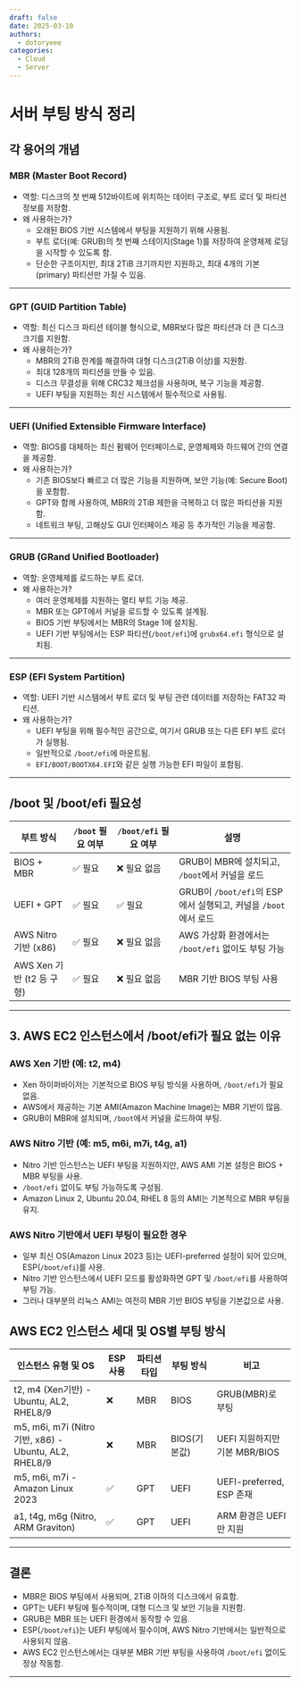 ```yaml
---
draft: false
date: 2025-03-10
authors:
  - dotoryeee
categories:
  - Cloud
  - Server
---
```

# 서버 부팅 방식 정리

<!-- more -->



## 각 용어의 개념

### MBR (Master Boot Record)
- 역할: 디스크의 첫 번째 512바이트에 위치하는 데이터 구조로, 부트 로더 및 파티션 정보를 저장함.
- 왜 사용하는가?
  - 오래된 BIOS 기반 시스템에서 부팅을 지원하기 위해 사용됨.
  - 부트 로더(예: GRUB)의 첫 번째 스테이지(Stage 1)를 저장하여 운영체제 로딩을 시작할 수 있도록 함.
  - 단순한 구조이지만, 최대 2TiB 크기까지만 지원하고, 최대 4개의 기본(primary) 파티션만 가질 수 있음.

---

### GPT (GUID Partition Table)
- 역할: 최신 디스크 파티션 테이블 형식으로, MBR보다 많은 파티션과 더 큰 디스크 크기를 지원함.
- 왜 사용하는가?
  - MBR의 2TiB 한계를 해결하여 대형 디스크(2TiB 이상)를 지원함.
  - 최대 128개의 파티션을 만들 수 있음.
  - 디스크 무결성을 위해 CRC32 체크섬을 사용하며, 복구 기능을 제공함.
  - UEFI 부팅을 지원하는 최신 시스템에서 필수적으로 사용됨.

---

### UEFI (Unified Extensible Firmware Interface)
- 역할: BIOS를 대체하는 최신 펌웨어 인터페이스로, 운영체제와 하드웨어 간의 연결을 제공함.
- 왜 사용하는가?
  - 기존 BIOS보다 빠르고 더 많은 기능을 지원하며, 보안 기능(예: Secure Boot)을 포함함.
  - GPT와 함께 사용하여, MBR의 2TiB 제한을 극복하고 더 많은 파티션을 지원함.
  - 네트워크 부팅, 고해상도 GUI 인터페이스 제공 등 추가적인 기능을 제공함.

---

### GRUB (GRand Unified Bootloader)
- 역할: 운영체제를 로드하는 부트 로더.
- 왜 사용하는가?
  - 여러 운영체제를 지원하는 멀티 부트 기능 제공.
  - MBR 또는 GPT에서 커널을 로드할 수 있도록 설계됨.
  - BIOS 기반 부팅에서는 MBR의 Stage 1에 설치됨.
  - UEFI 기반 부팅에서는 ESP 파티션(`/boot/efi`)에 `grubx64.efi` 형식으로 설치됨.

---

### ESP (EFI System Partition)
- 역할: UEFI 기반 시스템에서 부트 로더 및 부팅 관련 데이터를 저장하는 FAT32 파티션.
- 왜 사용하는가?
  - UEFI 부팅을 위해 필수적인 공간으로, 여기서 GRUB 또는 다른 EFI 부트 로더가 실행됨.
  - 일반적으로 `/boot/efi`에 마운트됨.
  - `EFI/BOOT/BOOTX64.EFI`와 같은 실행 가능한 EFI 파일이 포함됨.

---

## /boot 및 /boot/efi 필요성
| 부트 방식 | `/boot` 필요 여부 | `/boot/efi` 필요 여부 | 설명 |
|----------|-----------------|------------------|------------------|
| BIOS + MBR | ✅ 필요 | ❌ 필요 없음 | GRUB이 MBR에 설치되고, `/boot`에서 커널을 로드 |
| UEFI + GPT | ✅ 필요 | ✅ 필요 | GRUB이 `/boot/efi`의 ESP에서 실행되고, 커널을 `/boot`에서 로드 |
| AWS Nitro 기반 (x86) | ✅ 필요 | ❌ 필요 없음 | AWS 가상화 환경에서는 `/boot/efi` 없이도 부팅 가능 |
| AWS Xen 기반 (t2 등 구형) | ✅ 필요 | ❌ 필요 없음 | MBR 기반 BIOS 부팅 사용 |

---

## 3. AWS EC2 인스턴스에서 /boot/efi가 필요 없는 이유
### AWS Xen 기반 (예: t2, m4)
- Xen 하이퍼바이저는 기본적으로 BIOS 부팅 방식을 사용하며, `/boot/efi`가 필요 없음.
- AWS에서 제공하는 기본 AMI(Amazon Machine Image)는 MBR 기반이 많음.
- GRUB이 MBR에 설치되며, `/boot`에서 커널을 로드하여 부팅.

### AWS Nitro 기반 (예: m5, m6i, m7i, t4g, a1)
- Nitro 기반 인스턴스는 UEFI 부팅을 지원하지만, AWS AMI 기본 설정은 BIOS + MBR 부팅을 사용.
- `/boot/efi` 없이도 부팅 가능하도록 구성됨.
- Amazon Linux 2, Ubuntu 20.04, RHEL 8 등의 AMI는 기본적으로 MBR 부팅을 유지.

### AWS Nitro 기반에서 UEFI 부팅이 필요한 경우
- 일부 최신 OS(Amazon Linux 2023 등)는 UEFI-preferred 설정이 되어 있으며, ESP(`/boot/efi`)를 사용.
- Nitro 기반 인스턴스에서 UEFI 모드를 활성화하면 GPT 및 `/boot/efi`를 사용하여 부팅 가능.
- 그러나 대부분의 리눅스 AMI는 여전히 MBR 기반 BIOS 부팅을 기본값으로 사용.

## AWS EC2 인스턴스 세대 및 OS별 부팅 방식
| 인스턴스 유형 및 OS             | ESP 사용 | 파티션 타입 | 부팅 방식       | 비고                          |
|--------------------------------|---------|-------------|-----------------|-------------------------------|
| t2, m4 (Xen기반) - Ubuntu, AL2, RHEL8/9 | ❌       | MBR         | BIOS            | GRUB(MBR)로 부팅              |
| m5, m6i, m7i (Nitro 기반, x86) - Ubuntu, AL2, RHEL8/9 | ❌       | MBR         | BIOS(기본값)    | UEFI 지원하지만 기본 MBR/BIOS |
| m5, m6i, m7i - Amazon Linux 2023 | ✅       | GPT         | UEFI            | UEFI-preferred, ESP 존재      |
| a1, t4g, m6g (Nitro, ARM Graviton) | ✅       | GPT         | UEFI            | ARM 환경은 UEFI만 지원        |


---

## 결론
- MBR은 BIOS 부팅에서 사용되며, 2TiB 이하의 디스크에서 유효함.
- GPT는 UEFI 부팅에 필수적이며, 대형 디스크 및 보안 기능을 지원함.
- GRUB은 MBR 또는 UEFI 환경에서 동작할 수 있음.
- ESP(`/boot/efi`)는 UEFI 부팅에서 필수이며, AWS Nitro 기반에서는 일반적으로 사용되지 않음.
- AWS EC2 인스턴스에서는 대부분 MBR 기반 부팅을 사용하여 `/boot/efi` 없이도 정상 작동함.



---

